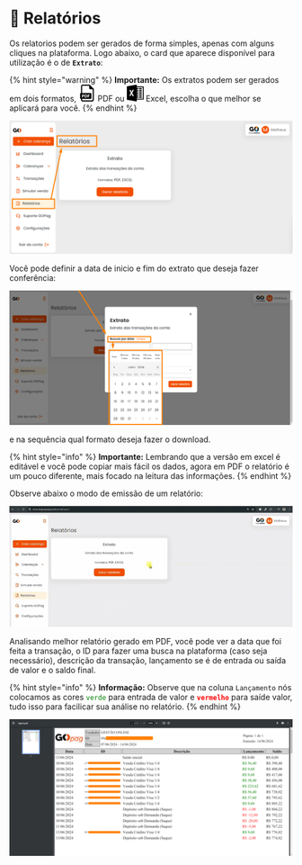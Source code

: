 # 🧾 Relatórios

Os relatorios podem ser gerados de forma simples, apenas com alguns cliques na plataforma. Logo abaixo, o card que aparece disponível para utilização é o de **`Extrato`**:

{% hint style="warning" %}
**Importante:** Os extratos podem ser gerados em dois formatos, <img src="/assets/prints/icon_pdf.png" alt="" data-size="line"> PDF ou <img src="/assets/prints/icon_excel.png" alt="" data-size="line"> Excel, escolha o que melhor se aplicará para você.
{% endhint %}

![](../assets/prints/relatorios_menu.png)

Você pode definir a data de inicio e fim do extrato que deseja fazer conferência:

![](../assets/prints/relatorios_menu_calendario.png)


 e na sequência qual formato deseja fazer o download.

{% hint style="info" %}
**Importante:** Lembrando que a versão em excel é editável e você pode copiar mais fácil os dados, agora em PDF o relatório é um pouco diferente, mais focado na leitura das informações.
{% endhint %}

Observe abaixo o modo de emissão de um relatório:

![](../assets/prints/relatorios_menu_gerar.gif)

Analisando melhor relatório gerado em PDF, você pode ver a data que foi feita a transação, o ID para fazer uma busca na plataforma (caso seja necessário), descrição da transação, lançamento se é de entrada ou saída de valor e o saldo final.

{% hint style="info" %}
**Informação:** Observe que na coluna `Lançamento` nós colocamos as cores <mark style="color:green;background-color:white;">`verde`</mark> para entrada de valor e <mark style="color:red;background-color:white;">**`vermelho`**</mark> para saíde valor, tudo isso para facilicar sua análise no relatório.
{% endhint %}

![](../assets/prints/relatorios_pdf_gerado.png)